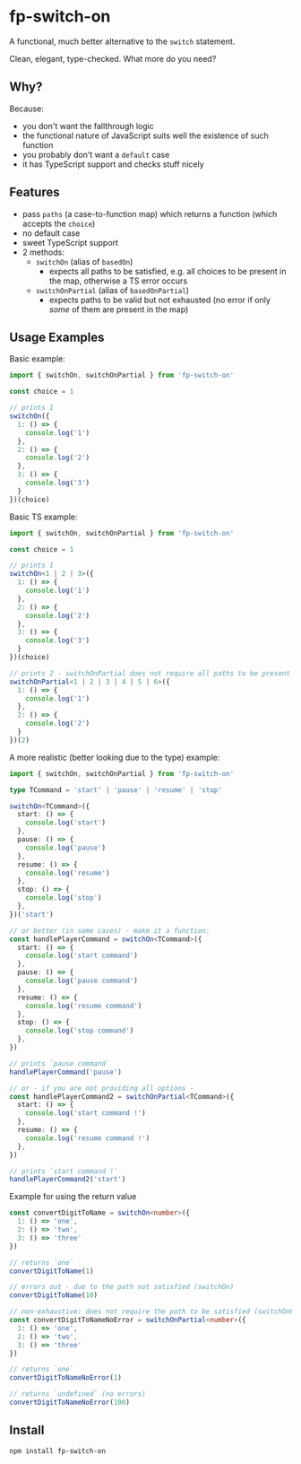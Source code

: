 # fp-switch-on

A functional, much better alternative to the `switch` statement.

Clean, elegant, type-checked. What more do you need?

## Why?

Because:
- you don't want the fallthrough logic
- the functional nature of JavaScript suits well the existence of such function
- you probably don't want a `default` case
- it has TypeScript support and checks stuff nicely

## Features
- pass `paths` (a case-to-function map) which returns a function (which accepts the `choice`)
- no default case
- sweet TypeScript support
- 2 methods:
  - `switchOn` (alias of `basedOn`)
    - expects all paths to be satisfied, e.g. all choices to be present in the map, otherwise a TS error occurs
  - `switchOnPartial` (alias of `basedOnPartial`)
    - expects paths to be valid but not exhausted (no error if only *some* of them are present in the map)


## Usage Examples

Basic example:

```js
import { switchOn, switchOnPartial } from 'fp-switch-on'

const choice = 1

// prints 1
switchOn({
  1: () => {
    console.log('1')
  },
  2: () => {
    console.log('2')
  },
  3: () => {
    console.log('3')
  }
})(choice)
```

Basic TS example:

```ts
import { switchOn, switchOnPartial } from 'fp-switch-on'

const choice = 1

// prints 1
switchOn<1 | 2 | 3>({
  1: () => {
    console.log('1')
  },
  2: () => {
    console.log('2')
  },
  3: () => {
    console.log('3')
  }
})(choice)

// prints 2 - switchOnPartial does not require all paths to be present
switchOnPartial<1 | 2 | 3 | 4 | 5 | 6>({
  1: () => {
    console.log('1')
  },
  2: () => {
    console.log('2')
  }
})(2)

```

A more realistic (better looking due to the type) example:

```ts
import { switchOn, switchOnPartial } from 'fp-switch-on'

type TCommand = 'start' | 'pause' | 'resume' | 'stop'

switchOn<TCommand>({
  start: () => {
    console.log('start')
  },
  pause: () => {
    console.log('pause')
  },
  resume: () => {
    console.log('resume')
  },
  stop: () => {
    console.log('stop')
  },
})('start')

// or better (in some cases) - make it a function:
const handlePlayerCommand = switchOn<TCommand>({
  start: () => {
    console.log('start command')
  },
  pause: () => {
    console.log('pause command')
  },
  resume: () => {
    console.log('resume command')
  },
  stop: () => {
    console.log('stop command')
  },
})

// prints `pause command`
handlePlayerCommand('pause')

// or - if you are not providing all options -
const handlePlayerCommand2 = switchOnPartial<TCommand>({
  start: () => {
    console.log('start command !')
  },
  resume: () => {
    console.log('resume command !')
  },
})

// prints `start command !`
handlePlayerCommand2('start')
```

Example for using the return value

```ts
const convertDigitToName = switchOn<number>({
  1: () => 'one',
  2: () => 'two',
  3: () => 'three'
})

// returns `one`
convertDigitToName(1)

// errors out - due to the path not satisfied (switchOn)
convertDigitToName(10)

// non-exhaustive: does not require the path to be satisfied (switchOnPartial)
const convertDigitToNameNoError = switchOnPartial<number>({
  1: () => 'one',
  2: () => 'two',
  3: () => 'three'
})

// returns `one`
convertDigitToNameNoError(1)

// returns `undefined` (no errors)
convertDigitToNameNoError(100)
```

## Install

`npm install fp-switch-on`

